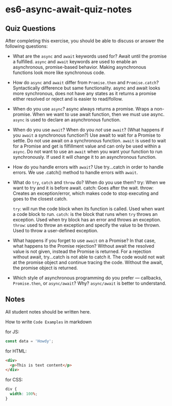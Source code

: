 # es6-async-await-quiz-notes

## Quiz Questions

After completing this exercise, you should be able to discuss or answer the following questions:

- What are the `async` and `await` keywords used for?
  Await until the promise a fulfilled.
  `async` and `await` keywords are used to enable an asynchronous, promise-based behavior. Making asynchronous functions look more like synchronous code.

- How do `async` and `await` differ from `Promise.then` and `Promise.catch`?
  Syntactically difference but same functionality.
  async and await looks more synchronous, does not have any states as it returns a promise either resolved or reject and is easier to read/follow.

- When do you use `async`?
  async always returns a promise. Wraps a non-promise.
  When we want to use await function, then we must use async.
  `async` is used to declare an asynchronous function.

- When do you use `await`? When do you _not_ use `await`? (What happens if you `await` a synchronous function?)
  Use await to wait for a Promise to settle.
  Do not use await on a synchronous function.
  `await` is used to wait for a Promise and get is filfillment value and can only be used within a `async`. Do not want to use an `await` when you want your function to run synchronously. If used it will change it to an asynchronous function.

- How do you handle errors with `await`?
  Use try...catch in order to handle errors.
  We use .catch() method to handle errors with `await`.

- What do `try`, `catch` and `throw` do? When do you use them?
  try: When we want to try and it is before await.
  catch: Goes after the wait.
  throw: Creates an exception/error, which makes code to stop executing and goes to the closest catch.

  `try`: will run the code block when its function is called. Used when want a code block to run.
  `catch`: is the block that runs when `try` throws an exception. Used when try block has an error and throws an exception.
  `throw`: used to throw an exception and specify the value to be thrown. Used to throw a user-defined exception.

- What happens if you forget to use `await` on a Promise? In that case, what happens to the Promise rejection?
  Without await the resolved value is not given, instead the Promise is returned. For a rejection without await, try...catch is not able to catch it.
  The code would not wait at the promise object and continue tracing the code. Without the await, the promise object is returned.

- Which style of asynchronous programming do you prefer — callbacks, `Promise.then`, or `async/await`? Why?
  `async/await` is better to understand.

## Notes

All student notes should be written here.

How to write `Code Examples` in markdown

for JS:

```javascript
const data = 'Howdy';
```

for HTML:

```html
<div>
  <p>This is text content</p>
</div>
```

for CSS:

```css
div {
  width: 100%;
}
```
